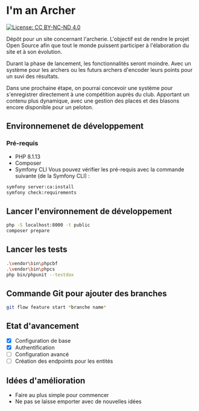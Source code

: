 # I'm an Archer

[![License: CC BY-NC-ND 4.0](https://img.shields.io/badge/License-CC_BY--NC--ND_4.0-lightgrey.svg)](https://creativecommons.org/licenses/by-nc-nd/4.0/)

Dépôt pour un site concernant l'archerie. L'objectif est de rendre le projet Open Source afin que tout le monde puissent participer à l'élaboration du site et à son évolution.

Durant la phase de lancement, les fonctionnalités seront moindre. Avec un système pour les archers ou les futurs archers d'encoder leurs points pour un suvi des résultats.

Dans une prochaine étape, on pourrai concevoir une système pour s'enregistrer directement à une compétition auprès du club. Apportant un contenu plus dynamique, avec une gestion des places et des blasons encore disponible pour un peloton.

## Environnemenet de développement

### Pré-requis

* PHP 8.1.13
* Composer
* Symfony CLI
Vous pouvez vérifier les pré-requis avec la commande suivante (de la Symfony CLI) :

```bash
symfony server:ca:install
symfony check:requirements
```

## Lancer l'environnement de développement

```bash
php -S localhost:8000 -t public
composer prepare
```

## Lancer les tests

```bash
.\vendor\bin\phpcbf
.\vendor\bin\phpcs
php bin/phpunit --testdox
```

## Commande Git pour ajouter des branches

```bash
git flow feature start *branche name*
```

## Etat d'avancement

* [x] Configuration de base
* [x] Authentification
* [ ] Configuration avancé
* [ ] Création des endpoints pour les entités

## Idées d'amélioration

* Faire au plus simple pour commencer
* Ne pas se laisse emporter avec de nouvelles idées
